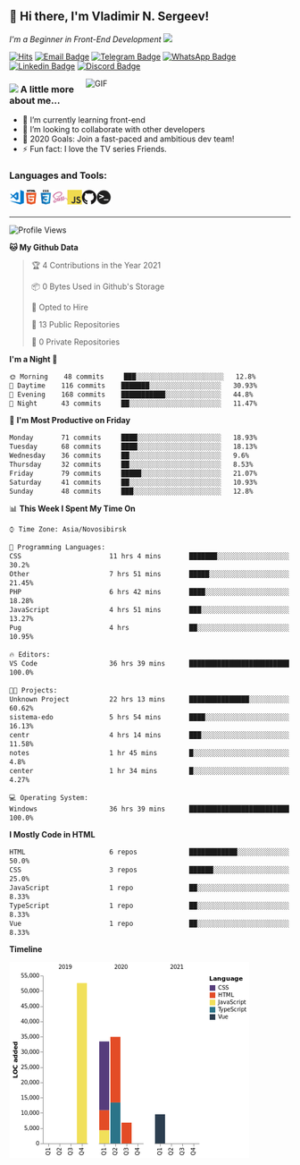 ## 🦄 Hi there, I'm Vladimir N. Sergeev!

<p><em>I'm a Beginner in Front-End Development <img src="https://media.giphy.com/media/WUlplcMpOCEmTGBtBW/giphy.gif" width="30"></em></p>

[![Hits](https://hits.seeyoufarm.com/api/count/incr/badge.svg?url=https%3A%2F%2Fgithub.com%2Fsergeev-vn%2Fhit-counter)](https://hits.seeyoufarm.com)
[![Email Badge](https://img.shields.io/badge/-hi@sergeev.press-000000?style=flat-square&labelColor=black&logo=Mail.Ru&logoColor=white)](mailto:hi@sergeev.press)
[![Telegram Badge](https://img.shields.io/badge/-Telegram-1ca0f1?style=flat-square&labelColor=1ca0f1&logo=telegram&logoColor=white&link=https://t.me/sergeev_vn)](https://t.me/sergeev_vn)
[![WhatsApp Badge](https://img.shields.io/badge/WhatsApp-%2325D366.svg?&style=flat-square&logo=whatsapp&logoColor=white&link=https://wa.me/79132011194)](https://wa.me/79132011194)
[![Linkedin Badge](https://img.shields.io/badge/-LinkedIn-blue?style=flat-square&logo=Linkedin&logoColor=white&link=https://www.linkedin.com/in/%D0%B2%D0%BB%D0%B0%D0%B4%D0%B8%D0%BC%D0%B8%D1%80-%D1%81%D0%B5%D1%80%D0%B3%D0%B5%D0%B5%D0%B2-449709132/)](https://www.linkedin.com/in/%D0%B2%D0%BB%D0%B0%D0%B4%D0%B8%D0%BC%D0%B8%D1%80-%D1%81%D0%B5%D1%80%D0%B3%D0%B5%D0%B5%D0%B2-449709132/)
[![Discord Badge](https://img.shields.io/badge/-Discord-FF0000?style=flat-square&labelColor=FFFFFF&logo=discord&logoColor=ffffff&color=7389D8&labelColor=6A7EC2&link=https://discord.com/invite/2SNu9KT)](https://discord.com/invite/2SNu9KT)

<img align="right" alt="GIF" width="367" src="https://media.giphy.com/media/L8K62iTDkzGX6/giphy.gif"/>

### <img src="https://media.giphy.com/media/VgCDAzcKvsR6OM0uWg/giphy.gif" width="50"> A little more about me...

- 🔭 I’m currently learning front-end
- 👯 I’m looking to collaborate with other developers
- 🥅 2020 Goals: Join a fast-paced and ambitious dev team!
- ⚡ Fun fact: I love the TV series Friends.

### Languages and Tools:

<img align="left" alt="Visual Studio Code" width="26px" src="https://raw.githubusercontent.com/github/explore/80688e429a7d4ef2fca1e82350fe8e3517d3494d/topics/visual-studio-code/visual-studio-code.png" />
<img align="left" alt="HTML5" width="26px" src="https://raw.githubusercontent.com/github/explore/80688e429a7d4ef2fca1e82350fe8e3517d3494d/topics/html/html.png" />
<img align="left" alt="CSS3" width="26px" src="https://raw.githubusercontent.com/github/explore/80688e429a7d4ef2fca1e82350fe8e3517d3494d/topics/css/css.png" />
<img align="left" alt="Sass" width="26px" src="https://raw.githubusercontent.com/github/explore/80688e429a7d4ef2fca1e82350fe8e3517d3494d/topics/sass/sass.png" />
<img align="left" alt="JavaScript" width="26px" src="https://raw.githubusercontent.com/github/explore/80688e429a7d4ef2fca1e82350fe8e3517d3494d/topics/javascript/javascript.png" />
<img align="left" alt="GitHub" width="26px" src="https://raw.githubusercontent.com/github/explore/78df643247d429f6cc873026c0622819ad797942/topics/github/github.png" />
<img align="left" alt="HTML5" width="26px" src="https://raw.githubusercontent.com/github/explore/80688e429a7d4ef2fca1e82350fe8e3517d3494d/topics/terminal/terminal.png" />
<br />
<br />

---
<!--START_SECTION:waka-->
![Profile Views](http://img.shields.io/badge/Profile%20Views-1-blue)

**🐱 My Github Data** 

> 🏆 4 Contributions in the Year 2021
 > 
> 📦 0 Bytes Used in Github's Storage 
 > 
> 💼 Opted to Hire
 > 
> 📜 13 Public Repositories 
 > 
> 🔑 0 Private Repositories  
 > 
**I'm a Night 🦉** 

```text
🌞 Morning    48 commits     ███░░░░░░░░░░░░░░░░░░░░░░   12.8% 
🌆 Daytime    116 commits    ███████░░░░░░░░░░░░░░░░░░   30.93% 
🌃 Evening    168 commits    ███████████░░░░░░░░░░░░░░   44.8% 
🌙 Night      43 commits     ██░░░░░░░░░░░░░░░░░░░░░░░   11.47%

```
📅 **I'm Most Productive on Friday** 

```text
Monday       71 commits     ████░░░░░░░░░░░░░░░░░░░░░   18.93% 
Tuesday      68 commits     ████░░░░░░░░░░░░░░░░░░░░░   18.13% 
Wednesday    36 commits     ██░░░░░░░░░░░░░░░░░░░░░░░   9.6% 
Thursday     32 commits     ██░░░░░░░░░░░░░░░░░░░░░░░   8.53% 
Friday       79 commits     █████░░░░░░░░░░░░░░░░░░░░   21.07% 
Saturday     41 commits     ██░░░░░░░░░░░░░░░░░░░░░░░   10.93% 
Sunday       48 commits     ███░░░░░░░░░░░░░░░░░░░░░░   12.8%

```


📊 **This Week I Spent My Time On** 

```text
⌚︎ Time Zone: Asia/Novosibirsk

💬 Programming Languages: 
CSS                      11 hrs 4 mins       ███████░░░░░░░░░░░░░░░░░░   30.2% 
Other                    7 hrs 51 mins       █████░░░░░░░░░░░░░░░░░░░░   21.45% 
PHP                      6 hrs 42 mins       ████░░░░░░░░░░░░░░░░░░░░░   18.28% 
JavaScript               4 hrs 51 mins       ███░░░░░░░░░░░░░░░░░░░░░░   13.27% 
Pug                      4 hrs               ██░░░░░░░░░░░░░░░░░░░░░░░   10.95%

🔥 Editors: 
VS Code                  36 hrs 39 mins      █████████████████████████   100.0%

🐱‍💻 Projects: 
Unknown Project          22 hrs 13 mins      ███████████████░░░░░░░░░░   60.62% 
sistema-edo              5 hrs 54 mins       ████░░░░░░░░░░░░░░░░░░░░░   16.13% 
centr                    4 hrs 14 mins       ███░░░░░░░░░░░░░░░░░░░░░░   11.58% 
notes                    1 hr 45 mins        █░░░░░░░░░░░░░░░░░░░░░░░░   4.8% 
center                   1 hr 34 mins        █░░░░░░░░░░░░░░░░░░░░░░░░   4.27%

💻 Operating System: 
Windows                  36 hrs 39 mins      █████████████████████████   100.0%

```

**I Mostly Code in HTML** 

```text
HTML                     6 repos             ████████████░░░░░░░░░░░░░   50.0% 
CSS                      3 repos             ██████░░░░░░░░░░░░░░░░░░░   25.0% 
JavaScript               1 repo              ██░░░░░░░░░░░░░░░░░░░░░░░   8.33% 
TypeScript               1 repo              ██░░░░░░░░░░░░░░░░░░░░░░░   8.33% 
Vue                      1 repo              ██░░░░░░░░░░░░░░░░░░░░░░░   8.33%

```


**Timeline**

![Chart not found](https://raw.githubusercontent.com/sergeev-vn/sergeev-vn/master/charts/bar_graph.png) 


<!--END_SECTION:waka-->
